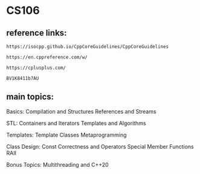 # CS106

## reference links:

`https://isocpp.github.io/CppCoreGuidelines/CppCoreGuidelines`

`https://en.cppreference.com/w/`

`https://cplusplus.com/`

`BV1K8411b7AU`

## main topics:

Basics:
    Compilation and Structures
    References and Streams

STL:
    Containers and Iterators
    Templates and Algorithms

Templates:
    Template Classes
    Metaprogramming

Class Design:
    Const Correctness and Operators
    Special Member Functions
    RAII

Bonus Topics:
    Multithreading and C++20
